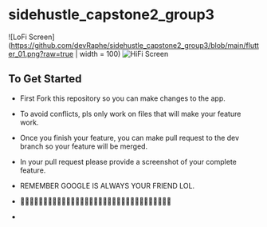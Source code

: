 # sidehustle_capstone2_group3


![LoFi Screen](https://github.com/devRaphe/sidehustle_capstone2_group3/blob/main/flutter_01.png?raw=true | width = 100) 
![HiFi Screen](https://github.com/devRaphe/sidehustle_capstone2_group3/blob/main/flutter_02.png?raw=true)

## To Get Started


- First Fork this repository so you can make changes to the app.

- To avoid conflicts, pls only work on files that will make your feature work.

- Once you finish your feature, you can make pull request to the dev branch so your feature will be merged.

- In your pull request please provide a screenshot of your complete feature. 

- REMEMBER GOOGLE IS ALWAYS YOUR FRIEND LOL.

- 🥂🥂🥂🥂🥂🥂🥂🥂🥂🥂🥂🥂🥂🥂🥂🥂🥂🥂🥂🥂🥂🥂🥂🥂🥂🥂🥂🥂🥂🥂🥂🥂🥂


- 

